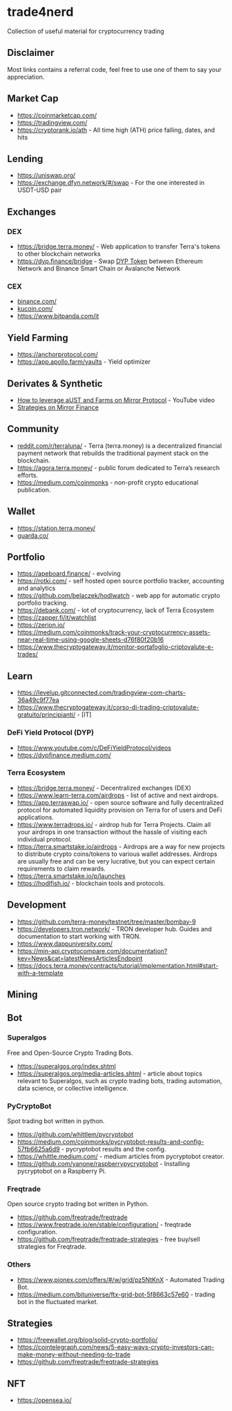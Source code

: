 # trade4nerd
Collection of useful material for cryptocurrency trading

## Disclaimer

Most links contains a referral code, feel free to use one of them to say your appreciation.

## Market Cap

- https://coinmarketcap.com/
- https://tradingview.com/
- https://cryptorank.io/ath - All time high (ATH) price falling, dates, and hits

## Lending

- https://uniswap.org/
- https://exchange.dfyn.network/#/swap - For the one interested in USDT-USD pair

## Exchanges

### DEX

- https://bridge.terra.money/ - Web application to transfer Terra's tokens to other blockchain networks
- https://dyp.finance/bridge - Swap [DYP Token](https://app.dyp.finance/constant-staking-30?r=0x2b8d29bc57e8822e484d6363497e635384c7aa8e) between Ethereum Network and Binance Smart Chain or Avalanche Network

### CEX

- [binance.com/](https://accounts.binance.com/en/register?ref=192299240)
- [kucoin.com/](https://www.kucoin.com/ucenter/signup?rcode=r3V4PW2)
- https://www.bitpanda.com/it

## Yield Farming

- https://anchorprotocol.com/
- https://app.apollo.farm/vaults - Yield optimizer

## Derivates & Synthetic

- [How to leverage aUST and Farms on Mirror Protocol](https://youtu.be/na6fYbnl308) - YouTube video
- [Strategies on Mirror Finance](https://mirrortracker.info/strategies/short-buy-neutral)

## Community

- [reddit.com/r/terraluna/](https://www.reddit.com/r/terraluna/) - Terra (terra.money) is a decentralized financial payment network that rebuilds the traditional payment stack on the blockchain.
- https://agora.terra.money/ - public forum dedicated to Terra’s research efforts.
- https://medium.com/coinmonks - non-profit crypto educational publication.

## Wallet

- https://station.terra.money/
- [guarda.co/](https://grd.to/ref/mggY)

## Portfolio

- https://apeboard.finance/ - evolving
- https://rotki.com/ - self hosted open source portfolio tracker, accounting and analytics
- https://github.com/belaczek/hodlwatch - web app for automatic crypto portfolio tracking.
- https://debank.com/ - lot of cryptocurrency, lack of Terra Ecosystem
- https://zapper.fi/it/watchlist
- https://zerion.io/
- https://medium.com/coinmonks/track-your-cryptocurrency-assets-near-real-time-using-google-sheets-d76f80f20b16
- https://www.thecryptogateway.it/monitor-portafoglio-criptovalute-e-trades/

## Learn

- https://levelup.gitconnected.com/tradingview-com-charts-36a49c9f77ea
- https://www.thecryptogateway.it/corso-di-trading-criptovalute-gratuito/principianti/ - [IT]

### DeFi Yield Protocol (DYP)

- https://www.youtube.com/c/DeFiYieldProtocol/videos
- https://dypfinance.medium.com/

### Terra Ecosystem

- https://bridge.terra.money/ - Decentralized exchanges (DEX)
- https://www.learn-terra.com/airdrops - list of active and next airdrops.
- https://app.terraswap.io/ - open source software and fully decentralized protocol for automated liquidity provision on Terra for of users and DeFi applications.
- https://www.terradrops.io/ - airdrop hub for Terra Projects. Claim all your airdrops in one transaction without the hassle of visiting each individual protocol.
- https://terra.smartstake.io/airdrops - Airdrops are a way for new projects to distribute crypto coins/tokens to various wallet addresses. Airdrops are usually free and can be very lucrative, but you can expect certain requirements to claim rewards. 
- https://terra.smartstake.io/p/launches
- https://hodlfish.io/ - blockchain tools and protocols.

## Development

- https://github.com/terra-money/testnet/tree/master/bombay-9
- https://developers.tron.network/ - TRON developer hub. Guides and documentation to start working with TRON.
- https://www.dappuniversity.com/
- https://min-api.cryptocompare.com/documentation?key=News&cat=latestNewsArticlesEndpoint
- https://docs.terra.money/contracts/tutorial/implementation.html#start-with-a-template

## Mining

## Bot

### Superalgos

Free and Open-Source Crypto Trading Bots.

- https://superalgos.org/index.shtml
- https://superalgos.org/media-articles.shtml - article about topics relevant to Superalgos, such as crypto trading bots, trading automation, data science, or collective intelligence.

### PyCryptoBot

Spot trading bot written in python.

- https://github.com/whittlem/pycryptobot
- https://medium.com/coinmonks/pycryptobot-results-and-config-57fb6625a6d9 - pycryptobot results and the config.
- https://whittle.medium.com/ - medium articles from pycryptobot creator.
- https://github.com/yanone/raspberrypycryptobot - Installing pycryptobot on a Raspberry Pi.

### Freqtrade

Open source crypto trading bot written in Python.

- https://github.com/freqtrade/freqtrade
- https://www.freqtrade.io/en/stable/configuration/ - freqtrade configuration.
- https://github.com/freqtrade/freqtrade-strategies - free buy/sell strategies for Freqtrade.

### Others

- https://www.pionex.com/offers/#/w/grid/pz5NtKnX - Automated Trading Bot.
- https://medium.com/bituniverse/ftx-grid-bot-5f8663c57e60 - trading bot in the fluctuated market.

## Strategies

- https://freewallet.org/blog/solid-crypto-portfolio/
- https://cointelegraph.com/news/5-easy-ways-crypto-investors-can-make-money-without-needing-to-trade
- https://github.com/freqtrade/freqtrade-strategies

## NFT

- https://opensea.io/
